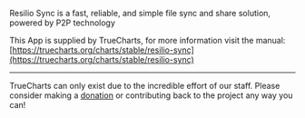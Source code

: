Resilio Sync is a fast, reliable, and simple file sync and share solution, powered by P2P technology

This App is supplied by TrueCharts, for more information visit the manual: [https://truecharts.org/charts/stable/resilio-sync](https://truecharts.org/charts/stable/resilio-sync)

---

TrueCharts can only exist due to the incredible effort of our staff.
Please consider making a [donation](https://truecharts.org/sponsor) or contributing back to the project any way you can!
